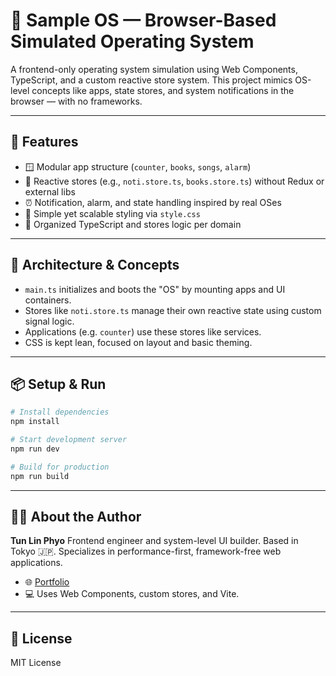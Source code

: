 # 🧠 Sample OS — Browser-Based Simulated Operating System

A frontend-only operating system simulation using Web Components, TypeScript, and a custom reactive store system. This project mimics OS-level concepts like apps, state stores, and system notifications in the browser — with no frameworks.

---

## 🚀 Features

- 🪟 Modular app structure (`counter`, `books`, `songs`, `alarm`)
- 🧠 Reactive stores (e.g., `noti.store.ts`, `books.store.ts`) without Redux or external libs
- ⏰ Notification, alarm, and state handling inspired by real OSes
- 🧼 Simple yet scalable styling via `style.css`
- 📁 Organized TypeScript and stores logic per domain

---

## 🧠 Architecture & Concepts

- `main.ts` initializes and boots the "OS" by mounting apps and UI containers.
- Stores like `noti.store.ts` manage their own reactive state using custom signal logic.
- Applications (e.g. `counter`) use these stores like services.
- CSS is kept lean, focused on layout and basic theming.

---

## 📦 Setup & Run

```bash
# Install dependencies
npm install

# Start development server
npm run dev

# Build for production
npm run build
```

---

## 🙋‍♂️ About the Author

**Tun Lin Phyo**
Frontend engineer and system-level UI builder. Based in Tokyo 🇯🇵.
Specializes in performance-first, framework-free web applications.

- 🌐 [Portfolio](https://tunlinphyo.com)
- 💻 Uses Web Components, custom stores, and Vite.

---

## 📝 License

MIT License
